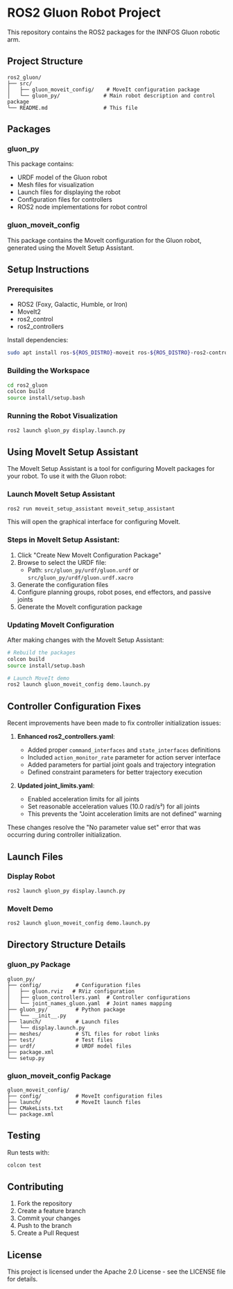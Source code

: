 # ROS2 Gluon Robot Project

This repository contains the ROS2 packages for the INNFOS Gluon robotic arm.

## Project Structure

```
ros2_gluon/
├── src/
│   ├── gluon_moveit_config/    # MoveIt configuration package
│   └── gluon_py/              # Main robot description and control package
└── README.md                  # This file
```

## Packages

### gluon_py
This package contains:
- URDF model of the Gluon robot
- Mesh files for visualization
- Launch files for displaying the robot
- Configuration files for controllers
- ROS2 node implementations for robot control

### gluon_moveit_config
This package contains the MoveIt configuration for the Gluon robot, generated using the MoveIt Setup Assistant.

## Setup Instructions

### Prerequisites
- ROS2 (Foxy, Galactic, Humble, or Iron)
- MoveIt2
- ros2_control
- ros2_controllers

Install dependencies:
```bash
sudo apt install ros-${ROS_DISTRO}-moveit ros-${ROS_DISTRO}-ros2-control ros-${ROS_DISTRO}-ros2-controllers
```

### Building the Workspace
```bash
cd ros2_gluon
colcon build
source install/setup.bash
```

### Running the Robot Visualization
```bash
ros2 launch gluon_py display.launch.py
```

## Using MoveIt Setup Assistant

The MoveIt Setup Assistant is a tool for configuring MoveIt packages for your robot. To use it with the Gluon robot:

### Launch MoveIt Setup Assistant
```bash
ros2 run moveit_setup_assistant moveit_setup_assistant
```

This will open the graphical interface for configuring MoveIt.

### Steps in MoveIt Setup Assistant:
1. Click "Create New MoveIt Configuration Package"
2. Browse to select the URDF file:
   - Path: `src/gluon_py/urdf/gluon.urdf` or `src/gluon_py/urdf/gluon.urdf.xacro`
3. Generate the configuration files
4. Configure planning groups, robot poses, end effectors, and passive joints
5. Generate the MoveIt configuration package

### Updating MoveIt Configuration
After making changes with the MoveIt Setup Assistant:
```bash
# Rebuild the packages
colcon build
source install/setup.bash

# Launch MoveIt demo
ros2 launch gluon_moveit_config demo.launch.py
```

## Controller Configuration Fixes

Recent improvements have been made to fix controller initialization issues:

1. **Enhanced ros2_controllers.yaml**:
   - Added proper `command_interfaces` and `state_interfaces` definitions
   - Included `action_monitor_rate` parameter for action server interface
   - Added parameters for partial joint goals and trajectory integration
   - Defined constraint parameters for better trajectory execution

2. **Updated joint_limits.yaml**:
   - Enabled acceleration limits for all joints
   - Set reasonable acceleration values (10.0 rad/s²) for all joints
   - This prevents the "Joint acceleration limits are not defined" warning

These changes resolve the "No parameter value set" error that was occurring during controller initialization.

## Launch Files

### Display Robot
```bash
ros2 launch gluon_py display.launch.py
```

### MoveIt Demo
```bash
ros2 launch gluon_moveit_config demo.launch.py
```

## Directory Structure Details

### gluon_py Package
```
gluon_py/
├── config/           # Configuration files
│   ├── gluon.rviz   # RViz configuration
│   ├── gluon_controllers.yaml  # Controller configurations
│   └── joint_names_gluon.yaml  # Joint names mapping
├── gluon_py/         # Python package
│   └── __init__.py
├── launch/           # Launch files
│   └── display.launch.py
├── meshes/           # STL files for robot links
├── test/             # Test files
├── urdf/             # URDF model files
├── package.xml
└── setup.py
```

### gluon_moveit_config Package
```
gluon_moveit_config/
├── config/           # MoveIt configuration files
├── launch/           # MoveIt launch files
├── CMakeLists.txt
└── package.xml
```

## Testing

Run tests with:
```bash
colcon test
```

## Contributing

1. Fork the repository
2. Create a feature branch
3. Commit your changes
4. Push to the branch
5. Create a Pull Request

## License

This project is licensed under the Apache 2.0 License - see the LICENSE file for details.